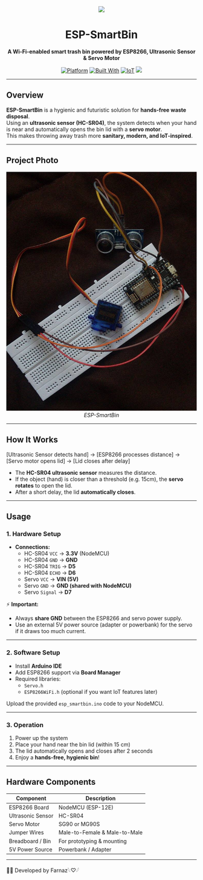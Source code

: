 <div align="center">

<img src="https://img.icons8.com/fluency/96/trash.png" width="80" />

# ESP-SmartBin  
**A Wi-Fi-enabled smart trash bin powered by ESP8266, Ultrasonic Sensor & Servo Motor**

[![Platform](https://img.shields.io/badge/platform-ESP8266-black.svg)](#hardware)
[![Built With](https://img.shields.io/badge/built%20with-C++-red.svg)](https://www.arduino.cc/)
[![IoT](https://img.shields.io/badge/IoT-Project-pink.svg)](#overview)
<img src="https://img.shields.io/github/stars/farnaztr/esp-smartbin?style=social" />

</div>

---

## Overview

**ESP-SmartBin** is a hygienic and futuristic solution for **hands-free waste disposal**.  
Using an **ultrasonic sensor (HC-SR04)**, the system detects when your hand is near and automatically opens the bin lid with a **servo motor**.  
This makes throwing away trash more **sanitary, modern, and IoT-inspired**. 

---

## Project Photo  

<p align="center">  
  <img src="photo.jpg" alt="ESP-SmartBin Demo" width="550">  
  <br>  
  <em>ESP-SmartBin</em>  
</p>


---

## How It Works

[Ultrasonic Sensor detects hand] → [ESP8266 processes distance] → [Servo motor opens lid] → [Lid closes after delay]

- The **HC-SR04 ultrasonic sensor** measures the distance.  
- If the object (hand) is closer than a threshold (e.g. 15cm), the **servo rotates** to open the lid.  
- After a short delay, the lid **automatically closes**.

---

## Usage

### 1. Hardware Setup  

- **Connections:**  
  - HC-SR04 `VCC` → **3.3V** (NodeMCU)  
  - HC-SR04 `GND` → **GND**  
  - HC-SR04 `TRIG` → **D5**  
  - HC-SR04 `ECHO` → **D6**  
  - Servo `VCC` → **VIN (5V)**  
  - Servo `GND` → **GND (shared with NodeMCU)**  
  - Servo `Signal` → **D7**  

⚡ **Important:**  
- Always **share GND** between the ESP8266 and servo power supply.  
- Use an external 5V power source (adapter or powerbank) for the servo if it draws too much current.  

---

### 2. Software Setup  

- Install **Arduino IDE**  
- Add ESP8266 support via **Board Manager**  
- Required libraries:  
  - `Servo.h`  
  - `ESP8266WiFi.h` (optional if you want IoT features later)  

Upload the provided `esp_smartbin.ino` code to your NodeMCU.  

---

### 3. Operation  

1. Power up the system  
2. Place your hand near the bin lid (within 15 cm)  
3. The lid automatically opens and closes after 2 seconds  
4. Enjoy a **hands-free, hygienic bin**!  

---

## Hardware Components  

| Component            | Description                |
|----------------------|----------------------------|
| ESP8266 Board        | NodeMCU (ESP-12E)          |
| Ultrasonic Sensor    | HC-SR04                    |
| Servo Motor          | SG90 or MG90S              |
| Jumper Wires         | Male-to-Female & Male-to-Male |
| Breadboard / Bin     | For prototyping & mounting |
| 5V Power Source      | Powerbank / Adapter        |

---

👩‍💻 Developed by Farnaz𓆩♡𓆪  
